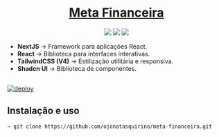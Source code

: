 # <div align="center"><a href='https://mercado-lista.vercel.app'>Meta Financeira</a></div>

<p align="center">
  <image
  src="https://img.shields.io/github/languages/count/ojonatasquirino/meta-financeira"
  />
  <image
  src="https://img.shields.io/github/languages/top/ojonatasquirino/meta-financeira"
  />
  <image
  src="https://img.shields.io/github/last-commit/ojonatasquirino/meta-financeira"
  />

</p>

- **NextJS** → Framework para aplicações React.
- **React** → Biblioteca para interfaces interativas.
- **TailwindCSS (V4)** → Estilização utilitária e responsiva.
- **Shadcn UI** → Biblioteca de componentes.

##

[![deploy](https://vercel.com/button)](https://meta-financeira-blond.vercel.app)

## Instalação e uso

```bash
→ git clone https://github.com/ojonatasquirino/meta-financeira.git

```
